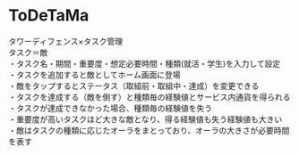 # ToDeTaMa
タワーディフェンス×タスク管理  
タスク＝敵  
・タスク名・期間・重要度・想定必要時間・種類(就活・学生)を入力して設定  
・タスクを追加すると敵としてホーム画面に登場  
・敵をタップするとステータス（取組前・取組中・達成）を変更できる  
・タスクを達成する（敵を倒す）と種類毎の経験値とサービス内通貨を得られる  
・タスクが達成できなかった場合、種類毎の経験値を失う  
・重要度が高いタスクほど大きな敵となり、得る経験値も失う経験値も大きい  
・敵はタスクの種類に応じたオーラをまとっており、オーラの大きさが必要時間を表す  
